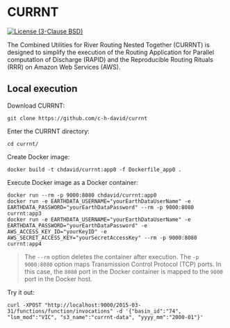 # CURRNT
[![License (3-Clause BSD)](https://img.shields.io/badge/license-BSD%203--Clause-yellow.svg)](https://github.com/c-h-david/currnt/blob/main/LICENSE)

The Combined Utilities for River Routing Nested Together (CURRNT) is designed to
simplify the execution of the Routing Application for Parallel computatIon of 
Discharge (RAPID) and the Reproducible Routing Rituals (RRR) on Amazon Web
Services (AWS).

## Local execution
Download CURRNT:

```
git clone https://github.com/c-h-david/currnt
```

Enter the CURRNT directory:

```
cd currnt/
```

Create Docker image:

```
docker build -t chdavid/currnt:app0 -f Dockerfile_app0 .
```

Execute Docker image as a Docker container:

```
docker run --rm -p 9000:8080 chdavid/currnt:app0
docker run -e EARTHDATA_USERNAME="yourEarthDataUserName" -e EARTHDATA_PASSWORD="yourEarthDataPassword" --rm -p 9000:8080 currnt:app3
docker run -e EARTHDATA_USERNAME="yourEarthDataUserName" -e EARTHDATA_PASSWORD="yourEarthDataPassword" -e AWS_ACCESS_KEY_ID="yourKeyID" -e AWS_SECRET_ACCESS_KEY="yourSecretAccessKey" --rm -p 9000:8080 currnt:app4
```

> The `--rm` option deletes the container after execution. The `-p 9000:8080`
> option maps Transmission Control Protocol (TCP) ports. In this case, the
> `8080` port in the Docker container is mapped to the `9000` port in the Docker
> host.

Try it out:

```
curl -XPOST "http://localhost:9000/2015-03-31/functions/function/invocations" -d '{"basin_id":"74", "lsm_mod":"VIC", "s3_name":"currnt-data", "yyyy_mm":"2000-01"}'
```
